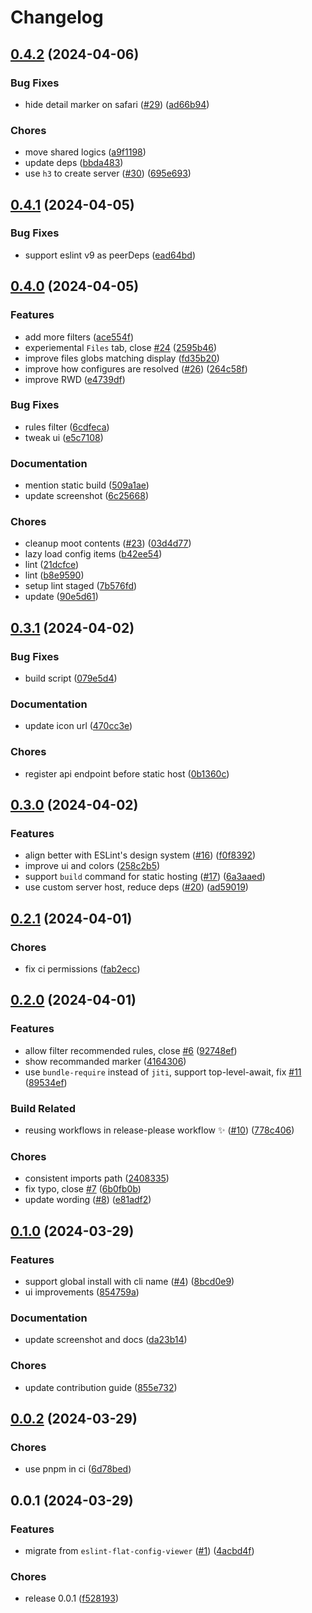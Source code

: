# Changelog

## [0.4.2](https://github.com/eslint/config-inspector/compare/v0.4.1...v0.4.2) (2024-04-06)


### Bug Fixes

* hide detail marker on safari ([#29](https://github.com/eslint/config-inspector/issues/29)) ([ad66b94](https://github.com/eslint/config-inspector/commit/ad66b940eacc788c24031d892fc8779dfdd07407))


### Chores

* move shared logics ([a9f1198](https://github.com/eslint/config-inspector/commit/a9f11983a2d912f1b867da6279099f95a7652bf9))
* update deps ([bbda483](https://github.com/eslint/config-inspector/commit/bbda48353093ad89ea735cb659c3f002806ec64f))
* use `h3` to create server ([#30](https://github.com/eslint/config-inspector/issues/30)) ([695e693](https://github.com/eslint/config-inspector/commit/695e6932dfd78c597b9825929571064d4b61df76))

## [0.4.1](https://github.com/eslint/config-inspector/compare/v0.4.0...v0.4.1) (2024-04-05)


### Bug Fixes

* support eslint v9 as peerDeps ([ead64bd](https://github.com/eslint/config-inspector/commit/ead64bd632d46c11df079eda8e6dc3b5eb592607))

## [0.4.0](https://github.com/eslint/config-inspector/compare/v0.3.1...v0.4.0) (2024-04-05)


### Features

* add more filters ([ace554f](https://github.com/eslint/config-inspector/commit/ace554fb198694ae85fb99becab81ae70456a335))
* experiemental `Files` tab, close [#24](https://github.com/eslint/config-inspector/issues/24) ([2595b46](https://github.com/eslint/config-inspector/commit/2595b464685061baf51b419fe831ea3b38ebeb33))
* improve files globs matching display ([fd35b20](https://github.com/eslint/config-inspector/commit/fd35b20742ca0f60991fd61a35a3aff16cac446e))
* improve how configures are resolved ([#26](https://github.com/eslint/config-inspector/issues/26)) ([264c58f](https://github.com/eslint/config-inspector/commit/264c58f7b3ea9107018d330ddf52b4e2f4570058))
* improve RWD ([e4739df](https://github.com/eslint/config-inspector/commit/e4739dfa56a1d09f037d184d279b80055ec7678d))


### Bug Fixes

* rules filter ([6cdfeca](https://github.com/eslint/config-inspector/commit/6cdfecab536bae6b39228a05268fb4e121d06811))
* tweak ui ([e5c7108](https://github.com/eslint/config-inspector/commit/e5c71081fc7bfaa8e91910fc8b8820815be442ed))


### Documentation

* mention static build ([509a1ae](https://github.com/eslint/config-inspector/commit/509a1ae3c661abdb4a0a89df7bc305746bab855a))
* update screenshot ([6c25668](https://github.com/eslint/config-inspector/commit/6c256689dbfc35c1cc1de6c5f6c1ee3dfa5aa3e8))


### Chores

* cleanup moot contents ([#23](https://github.com/eslint/config-inspector/issues/23)) ([03d4d77](https://github.com/eslint/config-inspector/commit/03d4d7749aa0124895643068b2b54222fd03d7a5))
* lazy load config items ([b42ee54](https://github.com/eslint/config-inspector/commit/b42ee54904537e2c35902e2d854bef99e7dd5541))
* lint ([21dcfce](https://github.com/eslint/config-inspector/commit/21dcfce709f98225499b59c717c5e27f224258cb))
* lint ([b8e9590](https://github.com/eslint/config-inspector/commit/b8e95900c2a7b3759fb8b466433f81f932d348b8))
* setup lint staged ([7b576fd](https://github.com/eslint/config-inspector/commit/7b576fdb7876cf1a0545c0ede39d3a0182bba599))
* update ([90e5d61](https://github.com/eslint/config-inspector/commit/90e5d6128f64d0e6a66a807d5741e98e69e53ea2))

## [0.3.1](https://github.com/eslint/config-inspector/compare/v0.3.0...v0.3.1) (2024-04-02)


### Bug Fixes

* build script ([079e5d4](https://github.com/eslint/config-inspector/commit/079e5d415707ffe5501ec26c1a2e0c978e8533b9))


### Documentation

* update icon url ([470cc3e](https://github.com/eslint/config-inspector/commit/470cc3e58940255548612b3b6870a7cadf9797eb))


### Chores

* register api endpoint before static host ([0b1360c](https://github.com/eslint/config-inspector/commit/0b1360ce5cbac0d3e26d23bda61c3ada5c944226))

## [0.3.0](https://github.com/eslint/config-inspector/compare/v0.2.1...v0.3.0) (2024-04-02)


### Features

* align better with ESLint's design system ([#16](https://github.com/eslint/config-inspector/issues/16)) ([f0f8392](https://github.com/eslint/config-inspector/commit/f0f839222339850afb8b8b6fe4fc153ce49785f6))
* improve ui and colors ([258c2b5](https://github.com/eslint/config-inspector/commit/258c2b50a2c1e1d28cc0378315a36231fb53df35))
* support `build` command for static hosting ([#17](https://github.com/eslint/config-inspector/issues/17)) ([6a3aaed](https://github.com/eslint/config-inspector/commit/6a3aaedc25ec1ddd6fe292aa4629b965a6a81856))
* use custom server host, reduce deps ([#20](https://github.com/eslint/config-inspector/issues/20)) ([ad59019](https://github.com/eslint/config-inspector/commit/ad590194311e6df8546c7bd1d158a3ada4e4ae4c))

## [0.2.1](https://github.com/eslint/config-inspector/compare/v0.2.0...v0.2.1) (2024-04-01)


### Chores

* fix ci permissions ([fab2ecc](https://github.com/eslint/config-inspector/commit/fab2ecc45531e7dbe0888ca8c56234b9a2484ce3))

## [0.2.0](https://github.com/eslint/config-inspector/compare/v0.1.0...v0.2.0) (2024-04-01)


### Features

* allow filter recommended rules, close [#6](https://github.com/eslint/config-inspector/issues/6) ([92748ef](https://github.com/eslint/config-inspector/commit/92748ef3955ed705a2f067bca03ade08cd5ba759))
* show recommanded marker ([4164306](https://github.com/eslint/config-inspector/commit/4164306a97f59a798149a1fd39c36c20dfef5f15))
* use `bundle-require` instead of `jiti`, support top-level-await, fix [#11](https://github.com/eslint/config-inspector/issues/11) ([89534ef](https://github.com/eslint/config-inspector/commit/89534ef0ae9f2d04d784fa4309e935b16f3c86d7))


### Build Related

* reusing workflows in release-please workflow ✨ ([#10](https://github.com/eslint/config-inspector/issues/10)) ([778c406](https://github.com/eslint/config-inspector/commit/778c406005c38747c3593ee04f1cd5ebe696651b))


### Chores

* consistent imports path ([2408335](https://github.com/eslint/config-inspector/commit/2408335588f3c98633c46087b92c55db2deb8cee))
* fix typo, close [#7](https://github.com/eslint/config-inspector/issues/7) ([6b0fb0b](https://github.com/eslint/config-inspector/commit/6b0fb0b285aef1bbe8f5b6993c0b3aa4ca8ec089))
* update wording ([#8](https://github.com/eslint/config-inspector/issues/8)) ([e81adf2](https://github.com/eslint/config-inspector/commit/e81adf217356cea9a58d51f7220dcf11a9a027f9))

## [0.1.0](https://github.com/eslint/config-inspector/compare/v0.0.2...v0.1.0) (2024-03-29)


### Features

* support global install with cli name ([#4](https://github.com/eslint/config-inspector/issues/4)) ([8bcd0e9](https://github.com/eslint/config-inspector/commit/8bcd0e97681817ebd05f2d0717b2b70a0357485f))
* ui improvements ([854759a](https://github.com/eslint/config-inspector/commit/854759ab11f4622cd202b11cde21f957c24d1b50))


### Documentation

* update screenshot and docs ([da23b14](https://github.com/eslint/config-inspector/commit/da23b143a6d8d5ec15e80c022e7624b59f53c98e))


### Chores

* update contribution guide ([855e732](https://github.com/eslint/config-inspector/commit/855e732ae3ee8cc9c47f844b5c6b0eb3a44e5883))

## [0.0.2](https://github.com/eslint/config-inspector/compare/v0.0.1...v0.0.2) (2024-03-29)


### Chores

* use pnpm in ci ([6d78bed](https://github.com/eslint/config-inspector/commit/6d78bede86e8ab9714bc482027612461c76cee06))

## 0.0.1 (2024-03-29)


### Features

* migrate from `eslint-flat-config-viewer` ([#1](https://github.com/eslint/config-inspector/issues/1)) ([4acbd4f](https://github.com/eslint/config-inspector/commit/4acbd4f0a4206b3eddbe8f79f5c5320577c771ba))


### Chores

* release 0.0.1 ([f528193](https://github.com/eslint/config-inspector/commit/f528193c3e0174e045ff6b27d6630643a37d8fed))
